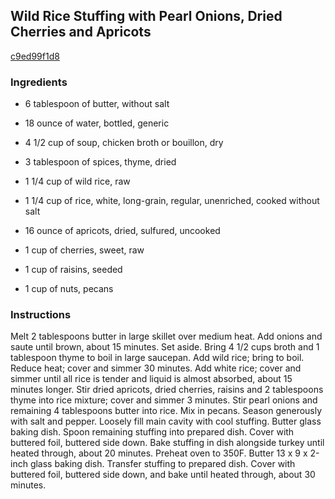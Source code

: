 ## Wild Rice Stuffing with Pearl Onions, Dried Cherries and Apricots

[c9ed99f1d8](http://www.epicurious.com/recipes/food/views/wild-rice-stuffing-with-pearl-onions-dried-cherries-and-apricots-100460)

### Ingredients

 - 6 tablespoon of butter, without salt

 - 18 ounce of water, bottled, generic

 - 4 1/2 cup of soup, chicken broth or bouillon, dry

 - 3 tablespoon of spices, thyme, dried

 - 1 1/4 cup of wild rice, raw

 - 1 1/4 cup of rice, white, long-grain, regular, unenriched, cooked without salt

 - 16 ounce of apricots, dried, sulfured, uncooked

 - 1 cup of cherries, sweet, raw

 - 1 cup of raisins, seeded

 - 1 cup of nuts, pecans

### Instructions

Melt 2 tablespoons butter in large skillet over medium heat. Add onions and saute until brown, about 15 minutes. Set aside. Bring 4 1/2 cups broth and 1 tablespoon thyme to boil in large saucepan. Add wild rice; bring to boil. Reduce heat; cover and simmer 30 minutes. Add white rice; cover and simmer until all rice is tender and liquid is almost absorbed, about 15 minutes longer. Stir dried apricots, dried cherries, raisins and 2 tablespoons thyme into rice mixture; cover and simmer 3 minutes. Stir pearl onions and remaining 4 tablespoons butter into rice. Mix in pecans. Season generously with salt and pepper. Loosely fill main cavity with cool stuffing. Butter glass baking dish. Spoon remaining stuffing into prepared dish. Cover with buttered foil, buttered side down. Bake stuffing in dish alongside turkey until heated through, about 20 minutes. Preheat oven to 350F. Butter 13 x 9 x 2-inch glass baking dish. Transfer stuffing to prepared dish. Cover with buttered foil, buttered side down, and bake until heated through, about 30 minutes.